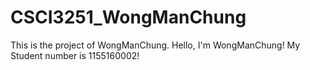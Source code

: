 # CSCI3251_WongManChung
This is the project of WongManChung.
Hello, I'm WongManChung!
My Student number is 1155160002!
